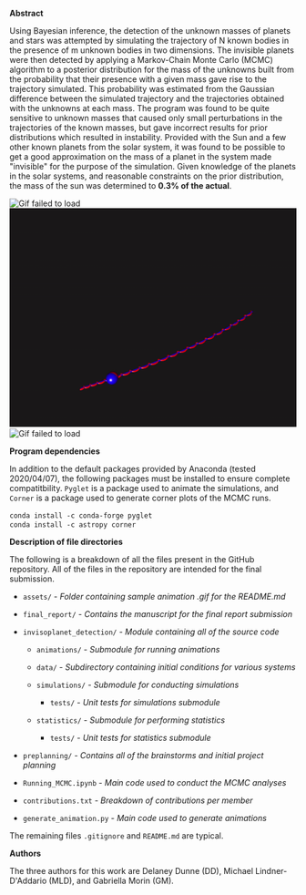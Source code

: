__Abstract__

Using Bayesian inference, the detection of the unknown masses of planets and stars was attempted by simulating the trajectory of N known bodies in the presence of m unknown bodies in two dimensions. 
The invisible planets were then detected by applying a Markov-Chain Monte Carlo (MCMC) algorithm to a posterior distribution for the mass of the unknowns built from the probability that their presence with a given mass gave rise to the trajectory simulated. 
This probability was estimated from the Gaussian difference between the simulated trajectory and the trajectories obtained with the unknowns at each mass. 
The program was found to be quite sensitive to unknown masses that caused only small perturbations in the trajectories of the known masses, but gave incorrect results for prior distributions which resulted in instability. 
Provided with the Sun and a few other known planets from the solar system, it was found to be possible to get a good approximation on the mass of a planet in the system made "invisible" for the purpose of the simulation. 
Given knowledge of the planets in the solar systems, and reasonable constraints on the prior distribution, the mass of the sun was determined to **0.3% of the actual**.

![Gif failed to load](assets/solar-system-animation.gif)
![Gif failed to load](assets/jup_jupmoon.gif)
![Gif failed to load](assets/binary.gif)

__Program dependencies__

In addition to the default packages provided by Anaconda (tested 2020/04/07), the following packages must be installed to ensure complete compatitbility.
`Pyglet` is a package used to animate the simulations, and `Corner` is a package used to generate corner plots of the MCMC runs.

```
conda install -c conda-forge pyglet
conda install -c astropy corner
```

__Description of file directories__

The following is a breakdown of all the files present in the GitHub repository. 
All of the files in the repository are intended for the final submission.

+ `assets/` - _Folder containing sample animation .gif for the README.md_

+ `final_report/` - _Contains the manuscript for the final report submission_

+ `invisoplanet_detection/` - _Module containing all of the source code_

    + `animations/` - _Submodule for running animations_

    + `data/` - _Subdirectory containing initial conditions for various systems_

    + `simulations/` - _Submodule for conducting simulations_

        + `tests/` - _Unit tests for simulations submodule_

    + `statistics/` - _Submodule for performing statistics_

        + `tests/` - _Unit tests for statistics submodule_

+ `preplanning/` - _Contains all of the brainstorms and initial project planning_

+ `Running_MCMC.ipynb` - _Main code used to conduct the MCMC analyses_

+ `contributions.txt` - _Breakdown of contributions per member_

+ `generate_animation.py` - _Main code used to generate animations_

The remaining files `.gitignore` and `README.md` are typical.

__Authors__

The three authors for this work are Delaney Dunne (DD), Michael Lindner-D'Addario (MLD), and Gabriella Morin (GM).